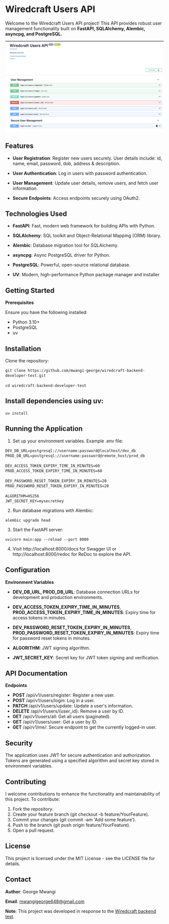 # Wiredcraft Users API

Welcome to the Wiredcraft Users API project! This API provides robust user management functionality built on **FastAPI, SQLAlchemy, Alembic, asyncpg, and PostgreSQL.**

![api-snapshot.png](src/api-snapshot.png)

## Features

-   **User Registration**: Register new users securely. User details include: id, name, email, password, dob, address & description.

-   **User Authentication**: Log in users with password authentication.

-   **User Management**: Update user details, remove users, and fetch user information.

-   **Secure Endpoints**: Access endpoints securely using OAuth2.

## Technologies Used

-   **FastAPI**: Fast, modern web framework for building APIs with Python.

-   **SQLAlchemy**: SQL toolkit and Object-Relational Mapping (ORM) library.

-   **Alembic**: Database migration tool for SQLAlchemy.

-   **asyncpg**: Async PostgreSQL driver for Python.

-   **PostgreSQL**: Powerful, open-source relational database.

-   **UV**: Modern, high-performance Python package manager and installer

## Getting Started

**Prerequisites**

Ensure you have the following installed:

-   Python 3.10+
-   PostgreSQL
-   uv

## Installation

Clone the repository:

```         
git clone https://github.com/mwangi-george/wiredcraft-backend-developer-test.git

cd wiredcraft-backend-developer-test
```

## Install dependencies using uv:

```         
uv install
```

## Running the Application
1. Set up your environment variables. Example .env file:

```
DEV_DB_URL=postgresql://username:password@localhost/dev_db
PROD_DB_URL=postgresql://username:password@remote_host/prod_db

DEV_ACCESS_TOKEN_EXPIRY_TIME_IN_MINUTES=60
PROD_ACCESS_TOKEN_EXPIRY_TIME_IN_MINUTES=60

DEV_PASSWORD_RESET_TOKEN_EXPIRY_IN_MINUTES=20
PROD_PASSWORD_RESET_TOKEN_EXPIRY_IN_MINUTES=20

ALGORITHM=HS256
JWT_SECRET_KEY=mysecretkey

```

2. Run database migrations with Alembic:

``` 
alembic upgrade head
```

3. Start the FastAPI server:

```
uvicorn main:app --reload --port 8000
```

4. Visit http://localhost:8000/docs for Swagger UI or http://localhost:8000/redoc for ReDoc to explore the API.

## Configuration

**Environment Variables**

* **DEV_DB_URL, PROD_DB_URL**: Database connection URLs for development and production environments.

* **DEV_ACCESS_TOKEN_EXPIRY_TIME_IN_MINUTES**, **PROD_ACCESS_TOKEN_EXPIRY_TIME_IN_MINUTES**: Expiry time for access tokens in minutes.

* **DEV_PASSWORD_RESET_TOKEN_EXPIRY_IN_MINUTES**, **PROD_PASSWORD_RESET_TOKEN_EXPIRY_IN_MINUTES**: Expiry time for password reset tokens in minutes.

* **ALGORITHM**: JWT signing algorithm.

* **JWT_SECRET_KEY**: Secret key for JWT token signing and verification.

## API Documentation

**Endpoints**

* **POST** /api/v1/users/register: Register a new user.
* **POST** /api/v1/users/login: Log in a user.
* **PATCH** /api/v1/users/update: Update a user's information.
* **DELETE** /api/v1/users/{user_id}: Remove a user by ID.
* **GET** /api/v1/users/all: Get all users (paginated).
* **GET** /api/v1/users/user: Get a user by ID.
* **GET** /api/v1/me/: Secure endpoint to get the currently logged-in user.


## Security

The application uses JWT for secure authentication and authorization. Tokens are generated using a specified algorithm and secret key stored in environment variables.

## Contributing

I welcome contributions to enhance the functionality and maintainability of this project. To contribute:

1. Fork the repository.
2. Create your feature branch (git checkout -b feature/YourFeature).
3. Commit your changes (git commit -am 'Add some feature').
4. Push to the branch (git push origin feature/YourFeature).
5. Open a pull request.

## License

This project is licensed under the MIT License - see the LICENSE file for details.

## Contact

**Author**: George Mwangi

**Email**: mwangigeorge648@gmail.com

**Note**: This project was developed in response to the [Wiredcraft backend test](https://github.com/Wiredcraft/test-backend).

